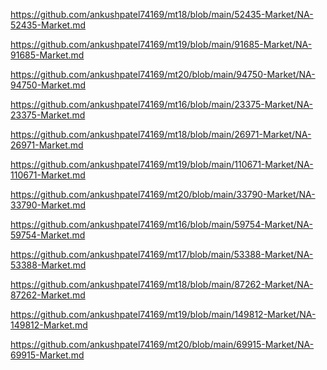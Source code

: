 <p><a href="https://github.com/ankushpatel74169/mt18/blob/main/52435-Market/NA-52435-Market.md">https://github.com/ankushpatel74169/mt18/blob/main/52435-Market/NA-52435-Market.md</a></p><p><a href="https://github.com/ankushpatel74169/mt19/blob/main/91685-Market/NA-91685-Market.md">https://github.com/ankushpatel74169/mt19/blob/main/91685-Market/NA-91685-Market.md</a></p><p><a href="https://github.com/ankushpatel74169/mt20/blob/main/94750-Market/NA-94750-Market.md">https://github.com/ankushpatel74169/mt20/blob/main/94750-Market/NA-94750-Market.md</a></p><p><a href="https://github.com/ankushpatel74169/mt16/blob/main/23375-Market/NA-23375-Market.md">https://github.com/ankushpatel74169/mt16/blob/main/23375-Market/NA-23375-Market.md</a></p><p><a href="https://github.com/ankushpatel74169/mt18/blob/main/26971-Market/NA-26971-Market.md">https://github.com/ankushpatel74169/mt18/blob/main/26971-Market/NA-26971-Market.md</a></p><p><a href="https://github.com/ankushpatel74169/mt19/blob/main/110671-Market/NA-110671-Market.md">https://github.com/ankushpatel74169/mt19/blob/main/110671-Market/NA-110671-Market.md</a></p><p><a href="https://github.com/ankushpatel74169/mt20/blob/main/33790-Market/NA-33790-Market.md">https://github.com/ankushpatel74169/mt20/blob/main/33790-Market/NA-33790-Market.md</a></p><p><a href="https://github.com/ankushpatel74169/mt16/blob/main/59754-Market/NA-59754-Market.md">https://github.com/ankushpatel74169/mt16/blob/main/59754-Market/NA-59754-Market.md</a></p><p><a href="https://github.com/ankushpatel74169/mt17/blob/main/53388-Market/NA-53388-Market.md">https://github.com/ankushpatel74169/mt17/blob/main/53388-Market/NA-53388-Market.md</a></p><p><a href="https://github.com/ankushpatel74169/mt18/blob/main/87262-Market/NA-87262-Market.md">https://github.com/ankushpatel74169/mt18/blob/main/87262-Market/NA-87262-Market.md</a></p><p><a href="https://github.com/ankushpatel74169/mt19/blob/main/149812-Market/NA-149812-Market.md">https://github.com/ankushpatel74169/mt19/blob/main/149812-Market/NA-149812-Market.md</a></p><p><a href="https://github.com/ankushpatel74169/mt20/blob/main/69915-Market/NA-69915-Market.md">https://github.com/ankushpatel74169/mt20/blob/main/69915-Market/NA-69915-Market.md</a></p>
